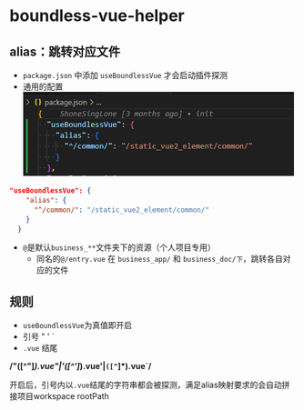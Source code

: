 
# boundless-vue-helper 

## alias：跳转对应文件
- `package.json` 中添加 `useBoundlessVue` 才会启动插件探测
- 通用的配置
![](./extension/normal.png)

```json
"useBoundlessVue": {
    "alias": {
      "^/common/": "/static_vue2_element/common/"
    }
  }
```
- `@`是默认`business_**`文件夹下的资源（个人项目专用）
    - 同名的`@/entry.vue` 在 `business_app/` 和 `business_doc/下`，跳转各自对应的文件

## 规则

- `useBoundlessVue`为真值即开启
- 引号 " ' ` 
- `.vue` 结尾

**/"([^"]*)\.vue"|'([^']*)\.vue'|`([^`]*)\.vue`/**

开启后，引号内以`.vue`结尾的字符串都会被探测，满足alias映射要求的会自动拼接项目workspace rootPath
